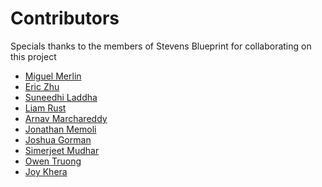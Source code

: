 # Contributors

Specials thanks to the members of Stevens Blueprint for collaborating on this project
<!--Please add your name (First Name Last Name)-->
- [Miguel Merlin](https://github.com/miguel-merlin)
- [Eric Zhu](https://ericz.me)
- [Suneedhi Laddha](https://github.com/laddhasuneedhi)
- [Liam Rust](https://github.com/The-L3mur)
- [Arnav Marchareddy](https://github.com/Arnavpmr)
- [Jonathan Memoli](https://github.com/JonMike8)
- [Joshua Gorman](https://github.com/endevii)
- [Simerjeet Mudhar](https://github.com/simerm)
- [Owen Truong](https://www.github.com/owentruong)
- [Joy Khera](https://www.github.com/joykhera)
